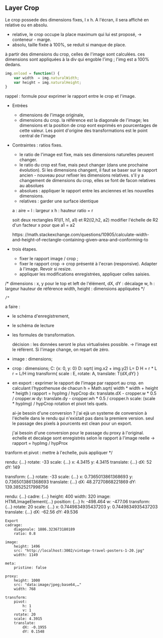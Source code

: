 
## Layer Crop
Le crop possede des dimensions fixes, l x h. A l'écran, il sera affiché en relative ou en absolu.
- relative, le crop occupe la place maximum qui lui est proposé,  -> conteneur - marge.
- absolu, taille fixée à 100%, se reduit si manque de place.

à partir des dimensions du crop, celles de l'image sont calculées. ces dimensions sont appliquées à la div qui engoble l'img ; l'img est a 100% dedans.

```javascript
img.onload = function() {
    var width  = img.naturalWidth;
    var height = img.naturalHeight;
}
```

rappel :  formule pour exprimer le rapport entre le crop et l'image.
- Entrées
    - dimensions de l'image originale,
    - dimensions du crop.
la référence est la diagonale de l'image; les dimensions et la position de crop eont exprimés en pourcentages de cette valeur.
Les point d'origine des transformations est le point central de l'image

- Contraintes :  ratios fixes. 
    - le ratio de l'image est fixe, mais ses dimensions naturelles peuvent changer.
    - le ratio du crop est fixe, mais peut changer (dans une prochaine évolution). Si les dimensions changent, il faut se baser sur le rapport ancien - nouveau pour refixer les dimensions relatives.
    s'il y a changement de dimensions du crop, elles se font de facon relatives au absolues
    - absolues :  appliquer le rapport entre les anciennes et les nouvelles dimensions.
    - relatives :  garder une surface identique
    

    a :  aire = l :  largeur x h :  hauteur
    ratio = r

    soit deux rectangles R1(l1, h1, a1) et R2(l2,h2, a2)
    modifier l'échelle de R2 d'un facteur x pour que a1 = a2 


    https: //math.stackexchange.com/questions/10905/calculate-width-and-height-of-rectangle-containing-given-area-and-conforming-to
    

- trois étapes.
    - fixer le rapport image / crop ;
    - fixer le rapport crop -> crop présenté à l'ecran (responsive). Adapter à l'image. Revoir si resize.
    - appliquer les modifications enregistrées, appliquer celles saisies.




/*
dimensions : 
x, y pour le top et left de l'élément,
dX, dY :  décalage
w, h :  largeur hauteur de référence
width, height :  dimensions appliquées
*/



    /*
a faire :  
- le schéma d'enregistrement,
- le schéma de lecture
- les formules de transformation.

    décision :  les données seront le plus virtualisées possible.
    -> l'image est le référent. Si l'image change, on repart de zéro.

- image :  dimensions;
- crop :  dimensions;
C:  {x:  0, y:  0}
D:  sqrt( img.x2 + img.y2)
L= D
H = r * L
r = L/H
img transform{
scale :  E,
rotate:  A,
translate:  T{dX,dY}
}


- en export : 
    exprimer le rapport de l'image par rapport au crop.
    en calculant l'hypothenuse de chacun
    h = Math.sqrt( width * width + height * heigth )
    rapport = hypImg / hypCrop
    dx:  translate.dX - cropper.w * 0.5 / cropper.w
    dy:  translate.dy - cropper.wh * 0.5 / cropper.h
    scale:  (scale * hypImg) / hypCrop
    rotation et pivot tels quels.

    ai-je besoin d'une conversion ? j'ai ejà un systeme de conversion à l'échelle dans le rendu qui n'existait pas dans la premiere version.
    seul le passage des pixels à pourcents est clean pour un export.

    j'ai besoin d'une conversion pour le passage du proxy à l'original.
    echelle et decalage sont enregistrés selon le rapport à l'image reelle
    -> rapport = hypImg / hypProx 

tranform et pivot :  mettre à l'echelle, puis appliquer 
    */



rendu: 
{…}
rotate: 
-33
scale: 
{…}
x: 
4.3415
y: 
4.3415
translate: 
{…}
dX: 
52
dY: 
149



transform: 
{…}
rotate: 
-33
scale: 
{…}
x: 
0.7365013861368693
y: 
0.7365013861368693
translate: 
{…}
dX: 
48.27270868221869
dY: 
139.38525217998756


rendu: {…}
    cadre: {…}
        height: 400
        width: 320
    image: HTMLImageElement{…}
    position: {…}
        h: -498.464
        w: -477.06
    transform: {…}
        rotate: 20
        scale: {…}
            x: 0.7449834935437203
            y: 0.7449834935437203
        translate: {…}
            dX: -62.56
            dY: 49.536

    Export
    cadrage: 
        diagonale: 1886.323673180189
        ratio: 0.8

    image:
        height: 1496
        src: "http://localhost:3002/vintage-travel-posters-1-20.jpg"
        width: 1149

    meta: 
        pristine: false

    proxy: 
        height: 1000
        src: "data:image/jpeg;base64,…"
        width: 768

    transform: 
        pivot:
            h: 1
            v: 1
        rotate: 20
        scale: 4.3915
        translate:
            dX: -0.1955
            dY: 0.1548